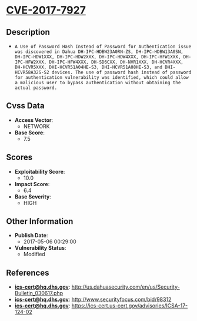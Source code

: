 
# [CVE-2017-7927](https://cve.mitre.org/cgi-bin/cvename.cgi?name=CVE-2017-7927)

## Description

- `A Use of Password Hash Instead of Password for Authentication issue was discovered in Dahua DH-IPC-HDBW23A0RN-ZS, DH-IPC-HDBW13A0SN, DH-IPC-HDW1XXX, DH-IPC-HDW2XXX, DH-IPC-HDW4XXX, DH-IPC-HFW1XXX, DH-IPC-HFW2XXX, DH-IPC-HFW4XXX, DH-SD6CXX, DH-NVR1XXX, DH-HCVR4XXX, DH-HCVR5XXX, DHI-HCVR51A04HE-S3, DHI-HCVR51A08HE-S3, and DHI-HCVR58A32S-S2 devices. The use of password hash instead of password for authentication vulnerability was identified, which could allow a malicious user to bypass authentication without obtaining the actual password.`

## Cvss Data

- **Access Vector**:
  - NETWORK
- **Base Score**:
  - 7.5

## Scores

- **Exploitability Score**:
  - 10.0
- **Impact Score**:
  - 6.4
- **Base Severity**:
  - HIGH

## Other Information

- **Publish Date**:
  - 2017-05-06 00:29:00
- **Vulnerability Status**:
  - Modified

## References

- **ics-cert@hq.dhs.gov**: http://us.dahuasecurity.com/en/us/Security-Bulletin_030617.php
- **ics-cert@hq.dhs.gov**: http://www.securityfocus.com/bid/98312
- **ics-cert@hq.dhs.gov**: https://ics-cert.us-cert.gov/advisories/ICSA-17-124-02
